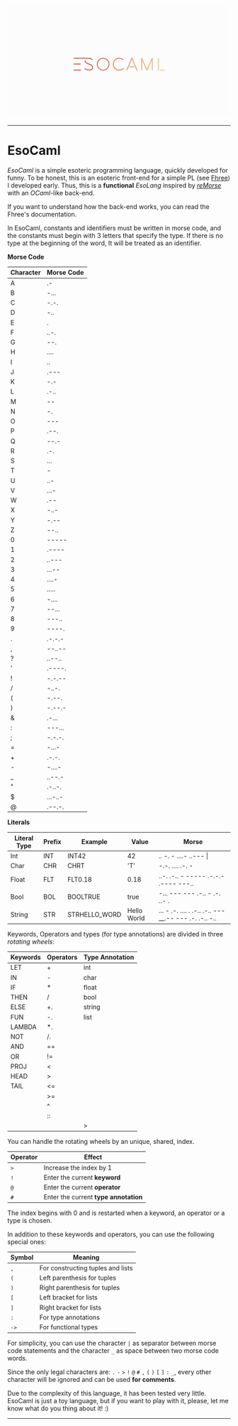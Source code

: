![](https://github.com/marcoantoniocorallo/EsoCaml/blob/main/cover_1.png)

---

# EsoCaml

*EsoCaml* is a simple esoteric programming language, quickly developed for funny.
To be honest, this is an esoteric front-end for a simple PL (see [Fhree](https://github.com/marcoantoniocorallo/Fhree)) I developed early.
Thus, this is a **functional** *EsoLang* inspired by [*reMorse*](https://esolangs.org/wiki/ReMorse) with an *OCaml*-like back-end.

If you want to understand how the back-end works, you can read the Fhree's documentation.

In EsoCaml, constants and identifiers must be written in morse code, and the constants must begin with 3 letters that specify the type.
If there is no type at the beginning of the word, It will be treated as an identifier.

**Morse Code**

| Character | Morse Code |
| --------- | ---------- |
| A         | .-         |
| B         | -...       |
| C         | -.-.       |
| D         | -..        |
| E         | .          |
| F         | ..-.       |
| G         | --.        |
| H         | ....       |
| I         | ..         |
| J         | .---       |
| K         | -.-        |
| L         | .-..       |
| M         | --         |
| N         | -.         |
| O         | ---        |
| P         | .--.       |
| Q         | --.-       |
| R         | .-.        |
| S         | ...        |
| T         | -          |
| U         | ..-        |
| V         | ...-       |
| W         | .--        |
| X         | -..-       |
| Y         | -.--       |
| Z         | --..       |
| 0         | -----      |
| 1         | .----      |
| 2         | ..---      |
| 3         | ...--      |
| 4         | ....-      |
| 5         | .....      |
| 6         | -....      |
| 7         | --...      |
| 8         | ---..      |
| 9         | ----.      |
| .         | .-.-.-     |
| ,         | --..--     |
| ?         | ..--..     |
| '         | .----.     |
| !         | -.-.--     |
| /         | -..-.      |
| (         | -.--.      |
| )         | -.--.-     |
| &         | .-...      |
| :         | ---...     |
| ;         | -.-.-.     |
| =         | -...-      |
| +         | .-.-.      |
| -         | -....-     |
| _         | ..--.-     |
| "         | .-..-.     |
| $         | ...-..-    |
| @         | .--.-.     |

**Literals**

| Literal Type | Prefix | Example       | Value       | Morse                                                |
| ------------ | ------ | ------------- | ----------- | ---------------------------------------------------- |
| Int          | INT    | INT42         | 42          | .. -. - ....- ..--- \|                               |
| Char         | CHR    | CHRT          | 'T'         | -.-. .... .-. -                                      |
| Float        | FLT    | FLT0.18       | 0.18        | ..-. .-.. - ----- .-.-.- .---- ---..                 |
| Bool         | BOL    | BOOLTRUE      | true        | -... --- --- .-.. - .-. ..- .                        |
| String       | STR    | STRHELLO_WORD | Hello World | ... - .-. .... . .-.. .-.. ---__.-- --- .-. .-.. -.. |

Keywords, Operators and types (for type annotations) are divided in three *rotating wheels*:

| Keywords | Operators | Type Annotation |
| -------- | --------- | --------------- |
| LET      | +         | int             |
| IN       | -         | char            |
| IF       | *         | float           |
| THEN     | /         | bool            |
| ELSE     | +.        | string          |
| FUN      | -.        | list            |
| LAMBDA   | *.        |                 |
| NOT      | /.        |                 |
| AND      | ==        |                 |
| OR       | !=        |                 |
| PROJ     | <         |                 |
| HEAD     | >         |                 |
| TAIL     | <=        |                 |
|          | >=        |                 |
|          | ^         |                 |
|          | ::        |                 |
|          |           | >               |

You can handle the rotating wheels by an unique, shared, index.

| Operator | Effect                                |
| -------- | ------------------------------------- |
| `>`      | Increase the index by 1               |
| `!`      | Enter the current **keyword**         |
| `@`      | Enter the current **operator**        |
| `#`      | Enter the current **type annotation** |

The index begins with 0 and is restarted when a keyword, an operator or a type is chosen.

In addition to these keywords and operators, you can use the following special ones:

| Symbol | Meaning                           |
| ------ | --------------------------------- |
| `,`    | For constructing tuples and lists |
| `(`    | Left parenthesis for tuples       |
| `)`    | Right parenthesis for tuples      |
| `[`    | Left bracket for lists            |
| `]`    | Right bracket for lists           |
| `:`    | For type annotations              |
| `->`   | For functional types              |

For simplicity, you can use the character `|` as separator between morse code statements and the character `_` as space between two morse code words.

Since the only legal characters are: `.` `-` `>` `!` `@` `#` `,` `(` `)` `[` `]` `:` `_`, every other character will be ignored and can be used **for comments**.

Due to the complexity of this language, it has been tested very little.
EsoCaml is just a toy language, but if you want to play with it, please, let me know what do you thing about it! :)

---
